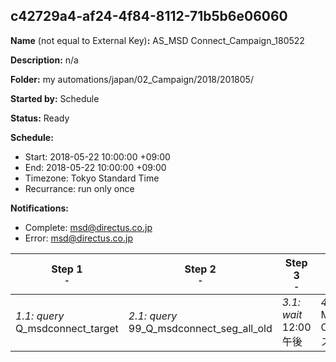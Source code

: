 ## c42729a4-af24-4f84-8112-71b5b6e06060

**Name** (not equal to External Key)**:** AS_MSD Connect_Campaign_180522

**Description:** n/a

**Folder:** my automations/japan/02_Campaign/2018/201805/

**Started by:** Schedule

**Status:** Ready

**Schedule:**

* Start: 2018-05-22 10:00:00 +09:00
* End: 2018-05-22 10:00:00 +09:00
* Timezone: Tokyo Standard Time
* Recurrance: run only once

**Notifications:**

* Complete: msd@directus.co.jp
* Error: msd@directus.co.jp

| Step 1<br>_<small>-</small>_ | Step 2<br>_<small>-</small>_ | Step 3<br>_<small>-</small>_ | Step 4<br>_<small>-</small>_ |
| --- | --- | --- | --- |
| _1.1: query_<br>Q_msdconnect_target | _2.1: query_<br>99_Q_msdconnect_seg_all_old | _3.1: wait_<br>12:00 午後 | _4.1: emailSend_<br>MA_MSD Connect_Campaign_スージャヌ_180522 |
